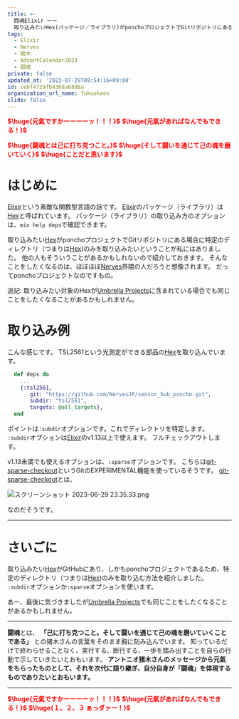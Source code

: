 ```yaml
---
title: >-
  闘魂Elixir ーー
  取り込みたいHex(パッケージ／ライブラリ)がponchoプロジェクトでGitリポジトリにある場合に特定のディレクトリのみを取り込みたい
tags:
  - Elixir
  - Nerves
  - 猪木
  - AdventCalendar2023
  - 闘魂
private: false
updated_at: '2023-07-29T09:54:16+09:00'
id: cebf4729fb4368a68d8a
organization_url_name: fukuokaex
slide: false
---
```

<b><font color="red">$\huge{元氣ですかーーーーッ！！！}$</font></b>
<b><font color="red">$\huge{元氣があればなんでもできる！}$</font></b>

<b><font color="red">$\huge{闘魂とは己に打ち克つこと。}$</font></b>
<b><font color="red">$\huge{そして闘いを通じて己の魂を磨いていく}$</font></b>
<b><font color="red">$\huge{ことだと思います}$</font></b>


# はじめに

[Elixir](https://elixir-lang.org/)という素敵な関数型言語の話です。
[Elixir](https://elixir-lang.org/)のパッケージ（ライブラリ）は[Hex](https://hex.pm/)と呼ばれています。
パッケージ（ライブラリ）の取り込み方のオプションは、`mix help deps`で確認できます。

取り込みたい[Hex](https://hex.pm/)がponchoプロジェクトでGitリポジトリにある場合に特定のディレクトリ（つまりは[Hex](https://hex.pm/))のみを取り込みたいということが私にはありました。
他の人もそういうことがあるかもしれないので紹介しておきます。
そんなことをしたくなるのは、ほぼほぼ[Nerves](https://nerves-project.org/)界隈の人だろうと想像されます。
だってponchoプロジェクトなのですもの。

追記: 取り込みたい対象のHexが[Umbrella Projects](https://elixirschool.com/ja/lessons/advanced/umbrella_projects)に含まれている場合でも同じことをしたくなることがあるかもしれません。


# 取り込み例

こんな感じです。
TSL2561という光測定ができる部品の[Hex](https://hex.pm/)を取り込んでいます。

```elixir:mix.exs
  def deps do
    ...
    {:tsl2561,
       git: "https://github.com/NervesJP/sensor_hub_poncho.git",
       subdir: "tsl2561",
       targets: @all_targets},
  end
```

ポイントは`:subdir`オプションです。これでディレクトリを特定します。
`:subdir`オプションは[Elixir](https://elixir-lang.org/)のv1.13以上で使えます。
フルチェックアウトします。

v1.13未満でも使えるオプションは、`:sparse`オプションです。
こちらは[git-sparse-checkout](https://git-scm.com/docs/git-sparse-checkout)というGitのEXPERIMENTAL機能を使っているそうです。
[git-sparse-checkout](https://git-scm.com/docs/git-sparse-checkout)とは、


![スクリーンショット 2023-06-29 23.35.33.png](https://qiita-image-store.s3.ap-northeast-1.amazonaws.com/0/131808/75abe2ac-63ed-210c-1ad7-68d24a36dd9f.png)


なのだそうです。


---

# さいごに

取り込みたい[Hex](https://hex.pm/)がGitHubにあり、しかもponchoプロジェクトであるため、特定のディレクトリ（つまりは[Hex](https://hex.pm/))のみを取り込む方法を紹介しました。
`:subdir`オプションか`:sparse`オプションを使います。

あー、最後に気づきましたが[Umbrella Projects](https://elixirschool.com/ja/lessons/advanced/umbrella_projects)でも同じことをしたくなることがあるかもしれません。

---


**闘魂**とは、  **「己に打ち克つこと。そして闘いを通じて己の魂を磨いていくことである」** との猪木さんの言葉をそのまま胸に刻み込んでいます。
知っているだけで終わらせることなく、実行する、断行する、一歩を踏み出すことを自らの行動で示していきたいとおもいます。
**アントニオ猪木さんのメッセージから元氣をもらったものとして、それを次代に語り継ぎ、自分自身が「闘魂」を体現するものでありたいとおもいます。**

---

<b><font color="red">$\huge{元氣ですかーーーーッ！！！}$</font></b>
<b><font color="red">$\huge{元氣があればなんでもできる！}$</font></b>
<b><font color="red">$\huge{１、２、３ ぁっダァー！}$</font></b>
